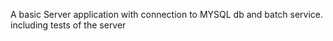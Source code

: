 A basic Server application with connection to MYSQL db and batch service. including tests of the server
